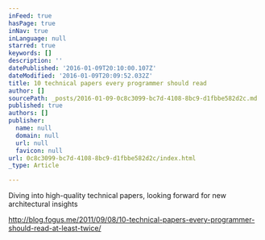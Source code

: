 ```yaml
---
inFeed: true
hasPage: true
inNav: true
inLanguage: null
starred: true
keywords: []
description: ''
datePublished: '2016-01-09T20:10:00.107Z'
dateModified: '2016-01-09T20:09:52.032Z'
title: 10 technical papers every programmer should read
author: []
sourcePath: _posts/2016-01-09-0c8c3099-bc7d-4108-8bc9-d1fbbe582d2c.md
published: true
authors: []
publisher:
  name: null
  domain: null
  url: null
  favicon: null
url: 0c8c3099-bc7d-4108-8bc9-d1fbbe582d2c/index.html
_type: Article

---
```

Diving into high-quality technical papers, looking forward for new architectural insights

http://blog.fogus.me/2011/09/08/10-technical-papers-every-programmer-should-read-at-least-twice/